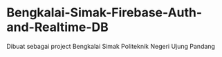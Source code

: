 # Bengkalai-Simak-Firebase-Auth-and-Realtime-DB

Dibuat sebagai project Bengkalai Simak Politeknik Negeri Ujung Pandang
